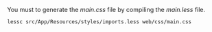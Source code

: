 You must to generate the *main.css* file by compiling the *main.less* file.

```bash
lessc src/App/Resources/styles/imports.less web/css/main.css
```

